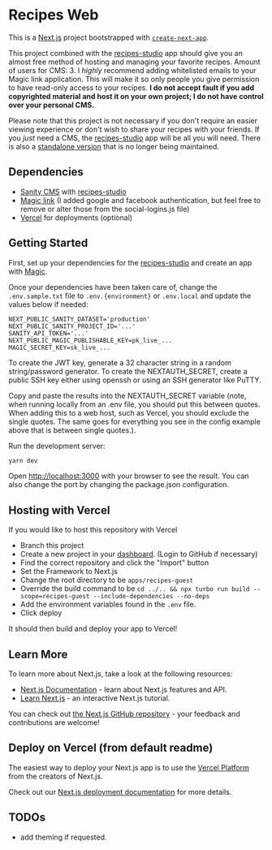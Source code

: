# Recipes Web

This is a [Next.js](https://nextjs.org/) project bootstrapped with [`create-next-app`](https://github.com/vercel/next.js/tree/canary/packages/create-next-app).

This project combined with the [recipes-studio](https://github.com/AJax2012/gardner-web-tech/tree/main/apps/recipes-cms) app should give you an almost free method of hosting and managing your favorite recipes. Amount of users for CMS: 3. I _highly_ recommend adding whitelisted emails to your Magic link application. This will make it so only people you give permission to have read-only access to your recipes. **I do not accept fault if you add copyrighted material and host it on your own project; I do not have control over your personal CMS.**

Please note that this project is not necessary if you don't require an easier viewing experience or don't wish to share your recipes with your friends. If you _just_ need a CMS, the [recipes-studio](https://github.com/AJax2012/gardner-web-tech/tree/main/apps/recipes-cms) app will be all you will need. There is also a [standalone version](https://github.com/ajax2012/recipes-studio) that is no longer being maintained.

## Dependencies

- [Sanity CMS](https://sanity.io) with [recipes-studio](https://github.com/AJax2012/gardner-web-tech/tree/main/apps/recipes-cms)
- [Magic link](https://magic.link) (I added google and facebook authentication, but feel free to remove or alter those from the social-logins.js file)
- [Vercel](https://vercel.com) for deployments (optional)

## Getting Started

First, set up your dependencies for the [recipes-studio](https://github.com/AJax2012/gardner-web-tech/tree/main/apps/recipes-cms) and create an app with [Magic](https://magic.link).

Once your dependencies have been taken care of, change the `.env.sample.txt` file to `.env.{environment}` or `.env.local` and update the values below if needed:

```env
NEXT_PUBLIC_SANITY_DATASET='production'
NEXT_PUBLIC_SANITY_PROJECT_ID='...'
SANITY_API_TOKEN='...'
NEXT_PUBLIC_MAGIC_PUBLISHABLE_KEY=pk_live_...
MAGIC_SECRET_KEY=sk_live_...
```

To create the JWT key, generate a 32 character string in a random string/password generator. To create the NEXTAUTH_SECRET, create a public SSH key either using openssh or using an SSH generator like PuTTY.

Copy and paste the results into the NEXTAUTH_SECRET variable (note, when running locally from an .env file, you should put this between quotes. When adding this to a web host, such as Vercel, you should exclude the single quotes. The same goes for everything you see in the config example above that is between single quotes.).

Run the development server:

```bash
yarn dev
```

Open [http://localhost:3000](http://localhost:3000) with your browser to see the result. You can also change the port by changing the package.json configuration.

## Hosting with Vercel

If you would like to host this repository with Vercel

- Branch this project
- Create a new project in your [dashboard](https://vercel.com/dashboard). (Login to GitHub if necessary)
- Find the correct repository and click the "Import" button
- Set the Framework to Next.js
- Change the root directory to be `apps/recipes-guest`
- Override the build command to be `cd ../.. && npx turbo run build --scope=recipes-guest --include-dependencies --no-deps`
- Add the environment variables found in the `.env` file.
- Click deploy

It should then build and deploy your app to Vercel!

## Learn More

To learn more about Next.js, take a look at the following resources:

- [Next.js Documentation](https://nextjs.org/docs) - learn about Next.js features and API.
- [Learn Next.js](https://nextjs.org/learn) - an interactive Next.js tutorial.

You can check out [the Next.js GitHub repository](https://github.com/vercel/next.js/) - your feedback and contributions are welcome!

## Deploy on Vercel (from default readme)

The easiest way to deploy your Next.js app is to use the [Vercel Platform](https://vercel.com/new?utm_medium=default-template&filter=next.js&utm_source=create-next-app&utm_campaign=create-next-app-readme) from the creators of Next.js.

Check out our [Next.js deployment documentation](https://nextjs.org/docs/deployment) for more details.

## TODOs

- add theming if requested.
